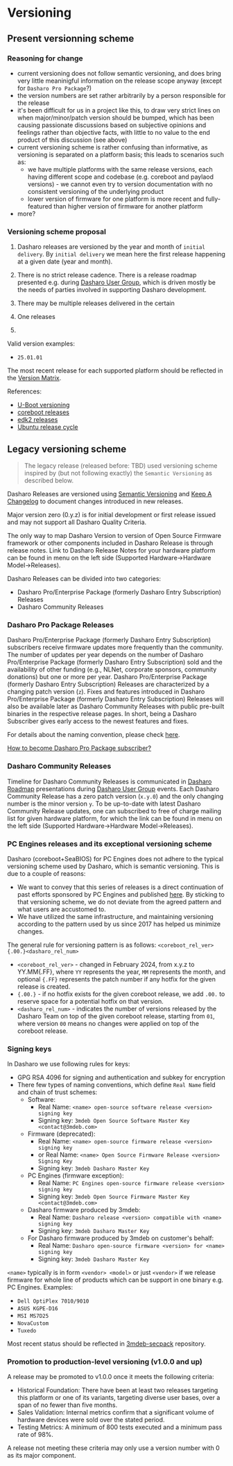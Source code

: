 # Versioning

## Present versionning scheme

### Reasoning for change

- current versioning does not follow semantic versioning, and does bring very
little meaninigful information on the release scope anyway (except for `Dasharo
Pro Package`?)
- the version numbers are set rather arbitrarily by a person responsible for
the release
- it's been difficult for us in a project like this, to draw very strict lines
on when major/minor/patch version should be bumped, which has been causing
passionate discussions based on subjective opinions and feelings rather than
objective facts, with little to no value to the end product of this discussion
(see above)
- current versioning scheme is rather confusing than informative, as versioning
is separated on a platform basis; this leads to scenarios such as:
  - we have multiple platforms with the same release versions, each having
  different scope and codebase (e.g. coreboot and paylaod versions) - we cannot
  even try to version documentation with no consistent versioning of the
  underlying product
  - lower version of firmware for one platform is more recent and
  fully-featured than higher version of firmware for another platform
- more?

### Versioning scheme proposal

1. Dasharo releases are versioned by the year and month of `initial delivery`.
   By `initial delivery` we mean here the first release happening at a given
   date (year and month).

1. There is no strict release cadence. There is a release roadmap presented
   e.g. during [Dasharo User Group](https://vpub.dasharo.com/o/1), which is
   driven mostly be the needs of parties involved in supporting Dasharo
   development.

1. There may be multiple releases delivered in the certain

1. One releases

2. 

Valid version examples:
- `25.01.01`  

The most recent release for each supported platform should be reflected in the
[Version Matrix](/variants/versions.md).

References:
- [U-Boot versioning](https://docs.u-boot.org/en/latest/develop/version.html) 
- [coreboot releases](https://doc.coreboot.org/releases/index.html#release-notes)
- [edk2 releases](https://github.com/tianocore/edk2/releases)
- [Ubuntu release cycle](https://ubuntu.com/about/release-cycle)

## Legacy versioning scheme

> The legacy release (released before: TBD) used versioning scheme inspired by
> (but not following exactly) the `Semantic Versioning` as described below.

Dasharo Releases are versioned using [Semantic Versioning](https://semver.org/)
and [Keep A Changelog](https://keepachangelog.com/en/1.0.0/) to document
changes introduced in new releases.

Major version zero (0.y.z) is for initial development or first release issued
and may not support all Dasharo Quality Criteria.

The only way to map Dasharo Version to version of Open Source Firmware
framework or other components included in Dasharo Release is through release
notes. Link to Dasharo Release Notes for your hardware platform can be found
in menu on the left side (Supported Hardware->Hardware Model->Releases).

Dasharo Releases can be divided into two categories:

- Dasharo Pro/Enterprise Package (formerly Dasharo Entry Subscription) Releases
- Dasharo Community Releases

### Dasharo Pro Package Releases

Dasharo Pro/Enterprise Package (formerly Dasharo Entry Subscription)
subscribers receive firmware updates more frequently than the community. The
number of updates per year depends on the number of Dasharo Pro/Enterprise
Package (formerly Dasharo Entry Subscription) sold and the availability of
other funding (e.g., NLNet, corporate sponsors, community donations) but one or
more per year. Dasharo Pro/Enterprise Package (formerly Dasharo Entry
Subscription) Releases are characterized by a changing patch version (`z`).
Fixes and features introduced in Dasharo Pro/Enterprise Package (formerly
Dasharo Entry Subscription) Releases will also be available later as Dasharo
Community Releases with public pre-built binaries in the respective release
pages. In short, being a Dasharo Subscriber gives early access to the newest
features and fixes.

For details about the naming convention, please check
[here](../dasharo-naming-convention.md).

[How to become Dasharo Pro Package subscriber?](../ways-you-can-help-us.md#become-a-dasharo-pro-package-subscriber)

### Dasharo Community Releases

Timeline for Dasharo Community Releases is communicated in [Dasharo
Roadmap](https://github.com/Dasharo/presentations/blob/main/dasharo_roadmap.md)
presentations during [Dasharo User
Group](https://docs.dasharo.com/#events-calendar) events. Each Dasharo
Community Release has a zero patch version (`x.y.0`) and the only changing
number is the minor version `y`. To be up-to-date with latest Dasharo Community
Release updates, one can subscribed to free of charge mailing list for given
hardware platform, for which the link can be found in menu on the left side
(Supported Hardware->Hardware Model->Releases).

### PC Engines releases and its exceptional versioning scheme

Dasharo (coreboot+SeaBIOS) for PC Engines does not adhere to the typical
versioning scheme used by Dasharo, which is semantic versioning. This is due to
a couple of reasons:

- We want to convey that this series of releases is a direct continuation of
  past efforts sponsored by PC Engines and published
  [here](https://pcengines.github.io/). By sticking to that versioning scheme, we
  do not deviate from the agreed pattern and what users are accustomed to.
- We have utilized the same infrastructure, and maintaining versioning
  according to the pattern used by us since 2017 has helped us minimize changes.

The general rule for versioning pattern is as follows: `<coreboot_rel_ver>{.00.}<dasharo_rel_num>`

- `<coreboot_rel_ver>` - changed in February 2024, from x.y.z to YY.MM{.FF},
  where `YY` represents the year, `MM` represents the month, and optional `{.FF}`
  represents the patch number if any hotfix for the given release is created.
- `{.00.}` - if no hotfix exists for the given coreboot release, we add `.00.`
  to reserve space for a potential hotfix on that version.
- `<dasharo_rel_num>` - indicates the number of versions released by the
  Dasharo Team on top of the given coreboot release, starting from `01`, where
  version `00` means no changes were applied on top of the coreboot release.

### Signing keys

In Dasharo we use following rules for keys:

- GPG RSA 4096 for signing and authentication and subkey for encryption
- There few types of naming conventions, which define `Real Name` field and
  chain of trust schemes:
    + Software:
        * Real Name: `<name> open-source software release <version> signing key`
        * Signing key: `3mdeb Open Source Software Master Key <contact@3mdeb.com>`
    + Firmware (deprecated):
        * Real Name: `<name> open-source firmware release <version> signing key`
        * or Real Name: `<name> Open Source Firmware Release <version> Signing Key`
        * Signing key: `3mdeb Dasharo Master Key`
    + PC Engines (firmware exception):
        * Real Name: `PC Engines open-source firmware release <version> signing key`
        * Signing key: `3mdeb Open Source Firmware Master Key <contact@3mdeb.com>`
    + Dasharo firmware produced by 3mdeb:
        * Real Name: `Dasharo release <version> compatible with <name> signing key`
        * Signing key: `3mdeb Dasharo Master Key`
    + For Dasharo firmware produced by 3mdeb on customer's behalf:
        * Real Name: `Dasharo open-source firmware <version> for <name> signing key`
        * Signing key: `3mdeb Dasharo Master Key`

`<name>` typically is in form `<vendor> <model>` or just `<vendor>` if we
release firmware for whole line of products which can be support in one binary
e.g. PC Engines. Examples:

- `Dell OptiPlex 7010/9010`
- `ASUS KGPE-D16`
- `MSI MS7D25`
- `NovaCustom`
- `Tuxedo`

Most recent status should be reflected in
[3mdeb-secpack](https://github.com/3mdeb/3mdeb-secpack) repository.

### Promotion to production-level versioning (v1.0.0 and up)

A release may be promoted to v1.0.0 once it meets the following criteria:

- Historical Foundation: There have been at least two releases targeting this
  platform or one of its variants, targeting diverse user bases, over a span of
  no fewer than five months.
- Sales Validation: Internal metrics confirm that a significant volume of
  hardware devices were sold over the stated period.
- Testing Metrics: A minimum of 800 tests executed and a minimum pass rate of
  98%.

A release not meeting these criteria may only use a version number with 0 as its
major component.
